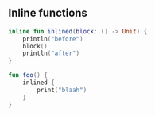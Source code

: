 ## Inline functions

```kotlin
inline fun inlined(block: () -> Unit) {
    println("before")
    block()
    println("after")
}

fun foo() {
    inlined {
    	print("blaah")
    }
}
```
